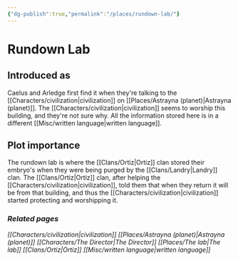 ```yaml
---
{"dg-publish":true,"permalink":"/places/rundown-lab/"}
---
```


# Rundown Lab
## Introduced as
Caelus and Arledge first find it when they're talking to the [[Characters/civilization\|civilization]] on [[Places/Astrayna (planet)\|Astrayna (planet)]]. The [[Characters/civilization\|civilization]] seems to worship this building, and they're not sure why. All the information stored here is in a different [[Misc/written language\|written language]].
## Plot importance
The rundown lab is where the [[Clans/Ortiz\|Ortiz]] clan stored their embryo's when they were being purged by the [[Clans/Landry\|Landry]] clan. The [[Clans/Ortiz\|Ortiz]] clan, after helping the [[Characters/civilization\|civilization]], told them that when they return it will be from that building, and thus the [[Characters/civilization\|civilization]] started protecting and worshipping it.
### *Related pages*
*[[Characters/civilization\|civilization]]*
*[[Places/Astrayna (planet)\|Astrayna (planet)]]*
*[[Characters/The Director\|The Director]]*
*[[Places/The lab\|The lab]]*
*[[Clans/Ortiz\|Ortiz]]*
*[[Misc/written language\|written language]]*